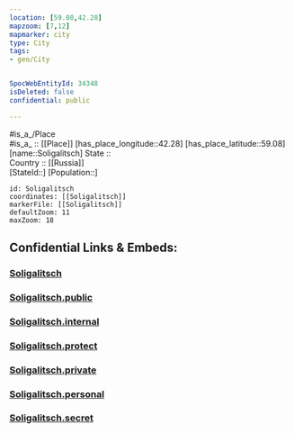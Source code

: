 ```yaml
---
location: [59.08,42.28] 
mapzoom: [7,12] 
mapmarker: city 
type: City
tags:
- geo/City


SpocWebEntityId: 34348
isDeleted: false
confidential: public

---
```

#is_a_/Place  
#is_a_ :: [[Place]] 
[has_place_longitude::42.28] 
[has_place_latitude::59.08] 
[name::Soligalitsch] 
State ::  
Country :: [[Russia]]  
[StateId::] 
[Population::] 



```leaflet
id: Soligalitsch
coordinates: [[Soligalitsch]] 
markerFile: [[Soligalitsch]] 
defaultZoom: 11 
maxZoom: 18
```


## Confidential Links & Embeds: 

### [Soligalitsch](/_Standards/Earth/Continent/Europe/Europe~East/Russia/Russia~Central/Kostroma_Oblast/City/Soligalitsch.md) 

### [Soligalitsch.public](/_public/Earth/Continent/Europe/Europe~East/Russia/Russia~Central/Kostroma_Oblast/City/Soligalitsch.public.md) 

### [Soligalitsch.internal](/_internal/Earth/Continent/Europe/Europe~East/Russia/Russia~Central/Kostroma_Oblast/City/Soligalitsch.internal.md) 

### [Soligalitsch.protect](/_protect/Earth/Continent/Europe/Europe~East/Russia/Russia~Central/Kostroma_Oblast/City/Soligalitsch.protect.md) 

### [Soligalitsch.private](/_private/Earth/Continent/Europe/Europe~East/Russia/Russia~Central/Kostroma_Oblast/City/Soligalitsch.private.md) 

### [Soligalitsch.personal](/_personal/Earth/Continent/Europe/Europe~East/Russia/Russia~Central/Kostroma_Oblast/City/Soligalitsch.personal.md) 

### [Soligalitsch.secret](/_secret/Earth/Continent/Europe/Europe~East/Russia/Russia~Central/Kostroma_Oblast/City/Soligalitsch.secret.md)

